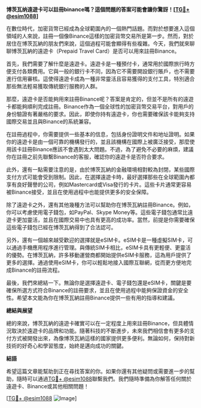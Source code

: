 **博茨瓦纳遠遊卡可以註冊binance嗎？這個問題的答案可能會讓你驚訝！[[TG💪+ @esim1088](https://t.me/s/esim1088)]**

在數位時代，加密貨幣已經成為全球範圍內的一個熱門話題。而對於想要進入這個領域的人來說，註冊一個像Binance這樣的加密貨幣交易所是第一步。然而，對於居住在博茨瓦納的朋友們來說，這個過程可能會顯得有些複雜。今天，我們就來聊聊博茨瓦納的遠遊卡（Prepaid Travel Card）是否可以用來註冊Binance。

首先，我們需要了解什麼是遠遊卡。遠遊卡是一種預付卡，通常用於國際旅行時方便支付各類費用。它與一般的銀行卡不同，因為它不需要開設銀行賬戶，也不需要進行信用審核。這使得遠遊卡成為一種非常靈活且容易獲得的支付工具，特別適合那些無法輕易獲取傳統銀行服務的人群。

那麼，遠遊卡是否能夠用來註冊Binance呢？答案是肯定的，但並不是所有的遠遊卡都能夠順利完成註冊。Binance作為一個全球性的加密貨幣交易平台，對用戶的身份驗證有著嚴格的要求。因此，即使你持有遠遊卡，你也需要確保該卡能夠支持國際交易並且與Binance的系統兼容。

在註冊過程中，你需要提供一些基本的信息，包括身份證明文件和地址證明。如果你的遠遊卡是由一個可靠的機構發行的，並且該機構在國際上被廣泛接受，那麼使用該卡註冊Binance應該不會遇到太大問題。不過，為了避免不必要的麻煩，建議你在註冊之前先聯繫Binance的客服，確認你的遠遊卡是否符合要求。

此外，還有一點需要注意的是，由於博茨瓦納的金融環境相對較為封閉，某些國際支付方式可能會受到限制。因此，在選擇遠遊卡時，最好選擇那些在全球範圍內都享有良好聲譽的公司，例如Mastercard或Visa發行的卡片。這些卡片通常更容易被Binance接受，並且在使用過程中也能提供更多的安全保障。

除了遠遊卡之外，還有其他幾種方法可以幫助你在博茨瓦納註冊Binance。例如，你可以考慮使用電子錢包，如PayPal、Skype Money等。這些電子錢包通常比遠遊卡更加靈活，並且在國際交易中也具有更高的成功率。當然，前提是你需要確保這些電子錢包已經在博茨瓦納得到了合法認可。

另外，還有一個越來越受歡迎的選擇就是eSIM卡。eSIM卡是一種虛擬SIM卡，可以通過手機應用程序進行管理。與傳統SIM卡相比，eSIM卡具有更輕便、更靈活的優勢。在博茨瓦納，許多移動運營商都開始提供eSIM卡服務，這為用戶提供了更多的選擇。通過使用eSIM卡，你可以輕鬆地接入國際互聯網，從而更方便地完成Binance的註冊流程。

最後，我們來總結一下。無論你是選擇遠遊卡、電子錢包還是eSIM卡，關鍵是要確保所選方式符合Binance的註冊要求，並且在使用過程中能夠保證資金的安全性。希望本文能為你在博茨瓦納註冊Binance提供一些有用的指導和建議。

**總結與展望**

總的來說，博茨瓦納的遠遊卡確實可以在一定程度上用來註冊Binance，但具體情況取決於遠遊卡的品牌和功能。隨著科技的不斷進步，未來我們相信會有更多的支付方式被開發出來，為像博茨瓦納這樣的國家提供更多便利。無論如何，保持對新技術的好奇心和學習態度，始終是邁向成功的關鍵。

**結語**

希望這篇文章能幫助到正在尋找答案的你。如果你還有其他疑問或需要進一步的幫助，隨時可以通過[TG💪+ @esim1088](https://t.me/s/esim1088)聯繫我們。我們隨時準備為你解答任何關於遠遊卡、Binance或其他相關問題！

[[TG💪+ @esim1088](https://t.me/s/esim1088) ![Image](https://i.postimg.cc/4NQfJmqS/Snipaste-2025-05-13-00-14-12.png)]